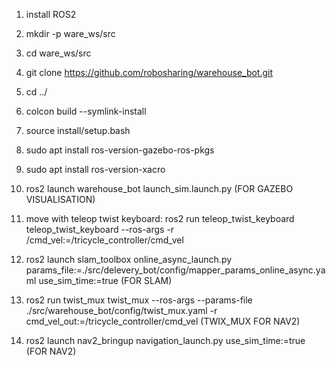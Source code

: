 1. install ROS2

2. mkdir -p ware_ws/src

3. cd ware_ws/src

4. git clone https://github.com/robosharing/warehouse_bot.git

5. cd ../

6. colcon build --symlink-install

7. source install/setup.bash

8. sudo apt install ros-version-gazebo-ros-pkgs

9. sudo apt install ros-version-xacro

10. ros2 launch warehouse_bot launch_sim.launch.py (FOR GAZEBO VISUALISATION)

11. move with teleop twist keyboard: ros2 run teleop_twist_keyboard teleop_twist_keyboard --ros-args -r /cmd_vel:=/tricycle_controller/cmd_vel

12. ros2 launch slam_toolbox online_async_launch.py params_file:=./src/delevery_bot/config/mapper_params_online_async.yaml use_sim_time:=true (FOR SLAM)

13. ros2 run twist_mux twist_mux --ros-args --params-file ./src/warehouse_bot/config/twist_mux.yaml -r cmd_vel_out:=/tricycle_controller/cmd_vel (TWIX_MUX FOR NAV2)

14. ros2 launch nav2_bringup navigation_launch.py use_sim_time:=true (FOR NAV2)
